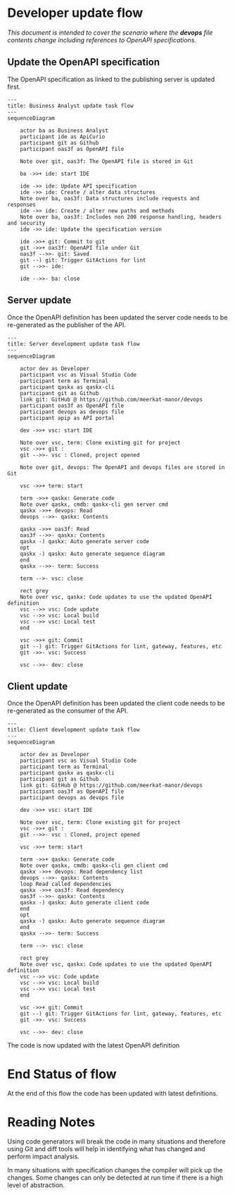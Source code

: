 # Developer update flow

_This document is intended to cover the scenario where the **devops** 
file contents change including references to OpenAPI specifications._

## Update the OpenAPI specification

The OpenAPI specification as linked to the publishing server
is updated first.

```mermaid
---
title: Business Analyst update task flow
---
sequenceDiagram

    actor ba as Business Analyst
    participant ide as ApiCurio
    participant git as Github
    participant oas3f as OpenAPI file

    Note over git, oas3f: The OpenAPI file is stored in Git

    ba ->>+ ide: start IDE

    ide ->> ide: Update API specification
    ide ->> ide: Create / alter data structures
    Note over ba, oas3f: Data structures include requests and responses
    ide ->> ide: Create / alter new paths and methods
    Note over ba, oas3f: Includes non 200 response handling, headers and security
    ide ->> ide: Update the specification version
    
    ide ->>+ git: Commit to git
    git ->>+ oas3f: OpenAPI file under Git
    oas3f -->>- git: Saved
    git --) git: Trigger GitActions for lint
    git -->>- ide: 

    ide -->>- ba: close

```

## Server update

Once the OpenAPI definition has been updated the server code needs to be
re-generated as the publisher of the API.

```mermaid
---
title: Server development update task flow
---
sequenceDiagram

    actor dev as Developer
    participant vsc as Visual Studio Code
    participant term as Terminal
    participant qaskx as qaskx-cli
    participant git as Github
    link git: GitHub @ https://github.com/meerkat-manor/devops
    participant oas3f as OpenAPI file
    participant devops as devops file
    participant apip as API portal

    dev ->>+ vsc: start IDE

    Note over vsc, term: Clone existing git for project
    vsc ->>+ git : 
    git -->>- vsc : Cloned, project opened

    Note over git, devops: The OpenAPI and devops files are stored in Git

    vsc ->>+ term: start

    term ->>+ qaskx: Generate code
    Note over qaskx, cmdb: qaskx-cli gen server cmd
    qaskx ->>+ devops: Read 
    devops -->>- qaskx: Contents

    qaskx ->>+ oas3f: Read 
    oas3f -->>- qaskx: Contents
    qaskx -) qaskx: Auto generate server code
    opt
    qaskx -) qaskx: Auto generate sequence diagram
    end
    qaskx -->>- term: Success

    term -->- vsc: close

    rect grey
    Note over vsc, qaskx: Code updates to use the updated OpenAPI definition
    vsc -->> vsc: Code update
    vsc -->> vsc: Local build
    vsc -->> vsc: Local test
    end
    
    vsc ->>+ git: Commit
    git --) git: Trigger GitActions for lint, gateway, features, etc 
    git ->>- vsc: Success

    vsc -->>- dev: close

```


## Client update

Once the OpenAPI definition has been updated the client code needs to be
re-generated as the consumer of the API.


```mermaid
---
title: Client development update task flow
---
sequenceDiagram

    actor dev as Developer
    participant vsc as Visual Studio Code
    participant term as Terminal
    participant qaskx as qaskx-cli
    participant git as Github
    link git: GitHub @ https://github.com/meerkat-manor/devops
    participant oas3f as OpenAPI file
    participant devops as devops file

    dev ->>+ vsc: start IDE

    Note over vsc, term: Clone existing git for project
    vsc ->>+ git : 
    git -->>- vsc : Cloned, project opened

    vsc ->>+ term: start

    term ->>+ qaskx: Generate code
    Note over qaskx, cmdb: qaskx-cli gen client cmd
    qaskx ->>+ devops: Read dependency list
    devops -->>- qaskx: Contents
    loop Read called dependencies
    qaskx ->>+ oas3f: Read dependency
    oas3f -->>- qaskx: Contents
    qaskx -) qaskx: Auto generate client code
    end
    opt
    qaskx -) qaskx: Auto generate sequence diagram
    end
    qaskx -->>- term: Success

    term -->- vsc: close

    rect grey
    Note over vsc, qaskx: Code updates to use the updated OpenAPI definition
    vsc -->> vsc: Code update
    vsc -->> vsc: Local build
    vsc -->> vsc: Local test
    end

    vsc ->>+ git: Commit
    git --) git: Trigger GitActions for lint, gateway, features, etc 
    git ->>- vsc: Success

    vsc -->>- dev: close

```

The code is now updated with the latest OpenAPI definition

# End Status of flow

At the end of this flow the code has been updated with latest 
definitions.

# Reading Notes

Using code generators will break the code in many situations and
therefore using Git and diff tools will help in identifying
what has changed and perform impact analysis.

In many situations with specification changes the compiler
will pick up the changes. Some changes can only be detected
at run time if there is a high level of abstraction.
